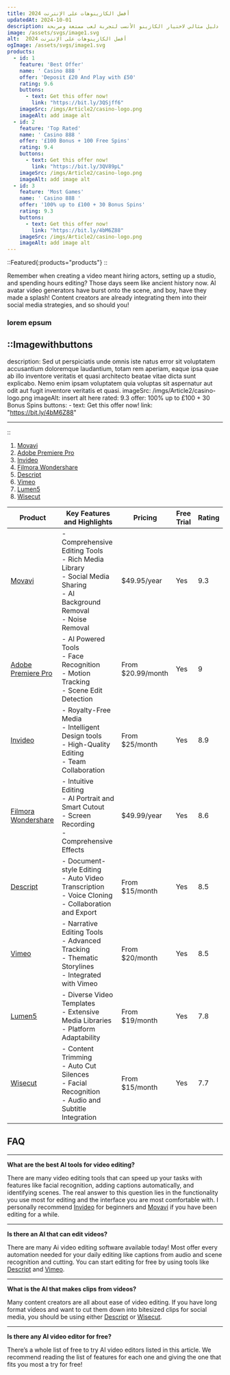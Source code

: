 ```yaml
---
title: أفضل الكازينوهات على الإنترنت 2024
updatedAt: 2024-10-01
description: نظرة على أفضل الكازينوهات على الإنترنت لعام 2024، مع التركيز على الأمان، خيارات الدفع، المكافآت، وتجربة المستخدم. دليل مثالي لاختيار الكازينو الأنسب لتجربة لعب ممتعة ومربحة.
image: /assets/svgs/image1.svg
alt:  أفضل الكازينوهات على الإنترنت 2024
ogImage: /assets/svgs/image1.svg
products:
  - id: 1
    feature: 'Best Offer'
    name: ' Casino 888 '
    offer: 'Deposit £20 And Play with £50'
    rating: 9.6
    buttons:
      - text: Get this offer now!
        link: "https://bit.ly/3QSjff6"
    imageSrc: /imgs/Article2/casino-logo.png
    imageAlt: add image alt
  - id: 2
    feature: 'Top Rated'
    name: ' Casino 888 '
    offer: '£100 Bonus + 100 Free Spins'
    rating: 9.4
    buttons:
      - text: Get this offer now!
        link: "https://bit.ly/3QV89pL"
    imageSrc: /imgs/Article2/casino-logo.png
    imageAlt: add image alt
  - id: 3
    feature: 'Most Games'
    name: ' Casino 888 '
    offer: '100% up to £100 + 30 Bonus Spins'
    rating: 9.3
    buttons:
      - text: Get this offer now!
        link: "https://bit.ly/4bM6Z88"
    imageSrc: /imgs/Article2/casino-logo.png
    imageAlt: add image alt
---
```


::Featured{:products="products"} 
::

Remember when creating a video meant hiring actors, setting up a studio, and spending hours editing? Those days seem like ancient history now. AI avatar video generators have burst onto the scene, and boy, have they made a splash! Content creators are already integrating them into their social media strategies, and so should you!

###  lorem epsum


::Imagewithbuttons
---
description: Sed ut perspiciatis unde omnis iste natus error sit voluptatem accusantium doloremque laudantium, totam rem aperiam, eaque ipsa quae ab illo inventore veritatis et quasi architecto beatae vitae dicta sunt explicabo. Nemo enim ipsam voluptatem quia voluptas sit aspernatur aut odit aut fugit inventore veritatis et quasi. 
imageSrc: /imgs/Article2/casino-logo.png
imageAlt: insert alt here
rated: 9.3
offer: 100% up to £100 + 30 Bonus Spins
buttons:
      - text: Get this offer now!
        link: "https://bit.ly/4bM6Z88"

---
::

<!-- Fill in article using MARKDOWN

use this format to include image ![description](/imgs/Article1/imagename)

if you need a table you can use markdown tables for this [example below] -->


1.  [Movavi](https://www.mvvitrk.com/click?pid=4277&offer_id=1)
2.  [Adobe Premiere Pro](https://www.adobe.com/products/premiere.html)
3.  [Invideo](https://invideo.sjv.io/theturkbet)
4.  [Filmora Wondershare](https://filmora.wondershare.net/)
5.  [Descript](https://www.descript.com/)
6.  [Vimeo](https://vimeo.com/campaigns/one-take-video)
7.  [Lumen5](https://lumen5.com/)
8.  [Wisecut](https://www.wisecut.video/)
   
| Product          | Key Features and Highlights                                                                                         | Pricing         | Free Trial | Rating |
|------------------|-----------------------------------------------------------------------------------------------------|-----------------|------------|--------|
| [Movavi](https://www.mvvitrk.com/click?pid=4277&offer_id=1)| - Comprehensive Editing Tools<br>- Rich Media Library<br>- Social Media Sharing<br>- AI Background Removal<br>- Noise Removal | $49.95/year | Yes | 9.3 |
| [Adobe Premiere Pro](https://www.adobe.com/products/premiere.html) | - AI Powered Tools<br>- Face Recognition<br>- Motion Tracking<br>- Scene Edit Detection              | From $20.99/month | Yes        | 9      |
| [Invideo](https://invideo.sjv.io/theturkbet)          | - Royalty-Free Media<br>- Intelligent Design tools<br>- High-Quality Editing<br>- Team Collaboration | From $25/month  | Yes        | 8.9    |
| [Filmora Wondershare](https://filmora.wondershare.net/) | - Intuitive Editing<br>- AI Portrait and Smart Cutout<br>- Screen Recording<br>- Comprehensive Effects | $49.99/year     | Yes        | 8.6    |
| [Descript](https://www.descript.com/)         | - Document-style Editing<br>- Auto Video Transcription<br>- Voice Cloning<br>- Collaboration and Export | From $15/month  | Yes        | 8.5    |
| [Vimeo](https://vimeo.com/campaigns/one-take-video)            | - Narrative Editing Tools<br>- Advanced Tracking<br>- Thematic Storylines<br>- Integrated with Vimeo | From $20/month  | Yes        | 8.5    |
| [Lumen5](https://lumen5.com/)           | - Diverse Video Templates<br>- Extensive Media Libraries<br>- Platform Adaptability                   | From $19/month  | Yes        | 7.8    |
| [Wisecut](https://www.wisecut.video/)          | - Content Trimming<br>- Auto Cut Silences<br>- Facial Recognition<br>- Audio and Subtitle Integration | From $15/month  | Yes        | 7.7    |

<!-- FAQ EXAMPLE -->

## FAQ
---

**What are the best AI tools for video editing?**

There are many video editing tools that can speed up your tasks with features like facial recognition, adding captions automatically, and identifying scenes. The real answer to this question lies in the functionality you use most for editing and the interface you are most comfortable with. I personally recommend [Invideo](https://invideo.sjv.io/theturkbet) for beginners and [Movavi](https://www.mvvitrk.com/click?pid=4277&offer_id=1) if you have been editing for a while.

---

**Is there an AI that can edit videos?**

There are many Ai video editing software available today! Most offer every automation needed for your daily editing like captions from audio and scene recognition and cutting. You can start editing for free by using tools like [Descript](https://www.descript.com/) and [Vimeo](https://vimeo.com/campaigns/one-take-video).

---

**What is the AI that makes clips from videos?**

Many content creators are all about ease of video editing. If you have long format videos and want to cut them down into bitesized clips for social media, you should be using either [Descript](https://www.descript.com/) or [Wisecut](https://www.wisecut.video/).

---

**Is there any AI video editor for free?**

There’s a whole list of free to try AI video editors listed in this article. We recommend reading the list of features for each one and giving the one that fits you most a try for free!